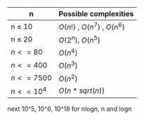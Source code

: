 

| n | Possible complexities |
|---|----------------------|
| n ≤ 10 |$O(n!)$ , $O(n^7)$ , $O(n^6)$ |
| n ≤ 20 | $O(2^n)$, $O(n^5)$ | 
| $n <= 80$ | $O(n^4)$ |
| $n<=400$ | $O(n^3)$ |
| $n<=7500$ | $O(n^2)$ |
| $n <= 10^4$ | $O(n * sqrt(n))$
next 10^5, 10^6, 10^18 for nlogn, n and logn